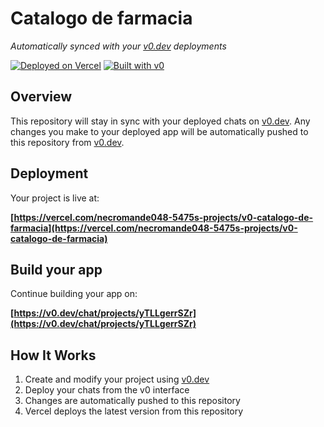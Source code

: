 # Catalogo de farmacia

*Automatically synced with your [v0.dev](https://v0.dev) deployments*

[![Deployed on Vercel](https://img.shields.io/badge/Deployed%20on-Vercel-black?style=for-the-badge&logo=vercel)](https://vercel.com/necromande048-5475s-projects/v0-catalogo-de-farmacia)
[![Built with v0](https://img.shields.io/badge/Built%20with-v0.dev-black?style=for-the-badge)](https://v0.dev/chat/projects/yTLLgerrSZr)

## Overview

This repository will stay in sync with your deployed chats on [v0.dev](https://v0.dev).
Any changes you make to your deployed app will be automatically pushed to this repository from [v0.dev](https://v0.dev).

## Deployment

Your project is live at:

**[https://vercel.com/necromande048-5475s-projects/v0-catalogo-de-farmacia](https://vercel.com/necromande048-5475s-projects/v0-catalogo-de-farmacia)**

## Build your app

Continue building your app on:

**[https://v0.dev/chat/projects/yTLLgerrSZr](https://v0.dev/chat/projects/yTLLgerrSZr)**

## How It Works

1. Create and modify your project using [v0.dev](https://v0.dev)
2. Deploy your chats from the v0 interface
3. Changes are automatically pushed to this repository
4. Vercel deploys the latest version from this repository